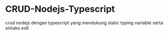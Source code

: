 # CRUD-Nodejs-Typescript
crud nodejs dengan typescript yang mendukung static typing variable serta sintaks es6
